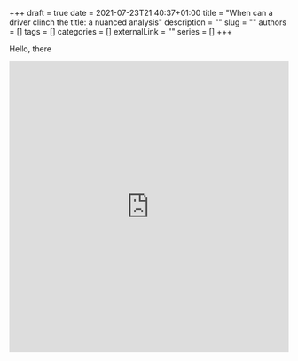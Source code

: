+++ 
draft = true
date = 2021-07-23T21:40:37+01:00
title = "When can a driver clinch the title: a nuanced analysis"
description = ""
slug = ""
authors = []
tags = []
categories = []
externalLink = ""
series = []
+++

Hello, there
<iframe id="igraph" scrolling="no" style="border:none;" seamless="seamless" src="https://plotly.com/~chris/1638.embed" height="525" width="100%"></iframe>